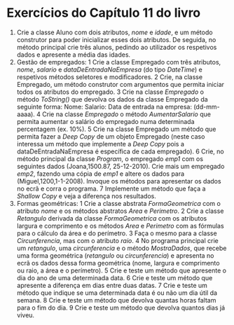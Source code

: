 # Exercícios do Capítulo 11 do livro

1. Crie a classe Aluno com dois atributos, *nome* e *idade*, e um método construtor para poder inicializar esses dois atributos. De seguida, no método principal crie três alunos, pedindo ao utilizador os respetivos dados e apresente a média das idades.
2. Gestão de empregados:
   1 Crie a classe Empregado com três atributos, *nome*, *salario* e *dataDeEntradaNaEmpresa* (do tipo *DateTime*) e respetivos métodos seletores e modificadores.
	2 Crie, na classe Empregado, um método construtor com argumentos que permita iniciar todos os atributos do empregado.
	3 Crie na classe *Empregado* o método *ToString()* que devolva os dados da classe Empregado da seguinte forma: Nome: <nome> Salario: <salario> Data de entrada na empresa: <dataDeEntradaNaEmpresa> (dd-mm-aaaa).
	4 Crie na classe *Empregado* o método *AumentarSalario* que permita aumentar o salário do empregado numa determinada percentagem (ex. 10%).
	5 Crie na classe Empregado um método que permita fazer a *Deep Copy* de um objeto Empregado (neste caso interessa um método que implemente a *Deep Copy* pois a dataDeEntradaNaEmpresa é específica de cada empregado).
	6 Crie, no método principal da classe *Program*, o empregado *emp1* com os seguintes dados (Joana,1500.87, 25-12-2010). Crie mais um empregado *emp2*, fazendo uma cópia de *emp1* e altere os dados para (Miguel,1200,1-1-2008). Invoque os métodos para apresentar os dados no ecrã e corra o programa.
	7 Implemente um método que faça a *Shallow Copy* e veja a diferença nos resultados. 
3. Formas geométricas:
	1 Crie a classe abstrata *FormaGeometrica* com o atributo *nome* e os métodos abstratos *Area* e *Perimetro*. 
	2 Crie a classe *Retangulo* derivada da classe *FormaGeometrica* com os atributos largura e comprimento e os métodos *Area* e *Perimetro* com  as fórmulas para o cálculo da área e do perímetro. 
	3 Faça o mesmo para a classe *Circunferencia*, mas com o atributo *raio*. 
	4 No programa principal crie um *retangulo*, uma *circunferencia* e o método *MostraDados*, que recebe uma forma geométrica (*retangulo* ou *circunferencia*) e apresenta no ecrã os dados dessa forma geométrica (nome, largura e comprimento ou raio, a área e o perímetro).
	5 Crie e teste um método que apresente o dia do ano de uma determinada data.
	6 Crie e teste um método que apresente a diferença em dias entre duas datas.
	7 Crie e teste um método que indique se uma determinada data é ou não um dia útil da semana.
	8 Crie e teste um método que devolva quantas horas faltam para o fim do dia.
	9 Crie e teste um método que devolva quantos dias já viveu.
